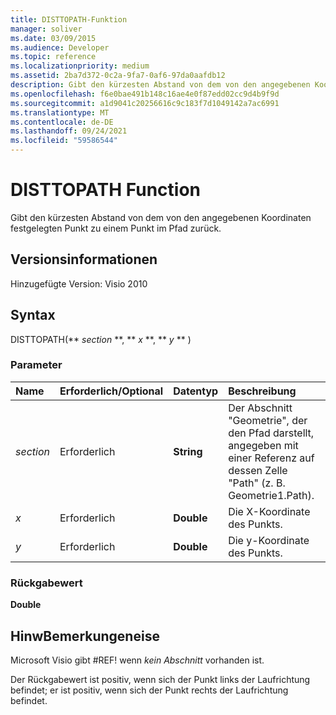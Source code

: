 ```yaml
---
title: DISTTOPATH-Funktion
manager: soliver
ms.date: 03/09/2015
ms.audience: Developer
ms.topic: reference
ms.localizationpriority: medium
ms.assetid: 2ba7d372-0c2a-9fa7-0af6-97da0aafdb12
description: Gibt den kürzesten Abstand von dem von den angegebenen Koordinaten festgelegten Punkt zu einem Punkt im Pfad zurück.
ms.openlocfilehash: f6e0bae491b148c16ae4e0f87edd02cc9d4b9f9d
ms.sourcegitcommit: a1d9041c20256616c9c183f7d1049142a7ac6991
ms.translationtype: MT
ms.contentlocale: de-DE
ms.lasthandoff: 09/24/2021
ms.locfileid: "59586544"
---
```

# <a name="disttopath-function"></a>DISTTOPATH Function

Gibt den kürzesten Abstand von dem von den angegebenen Koordinaten festgelegten Punkt zu einem Punkt im Pfad zurück.
  
## <a name="version-information"></a>Versionsinformationen

Hinzugefügte Version: Visio 2010
 
  
## <a name="syntax"></a>Syntax

DISTTOPATH(** *section* **, ** *x* **, ** *y* ** ) 
  
### <a name="parameters"></a>Parameter

|**Name**|**Erforderlich/Optional**|**Datentyp**|**Beschreibung**|
|:-----|:-----|:-----|:-----|
| _section_ <br/> |Erforderlich  <br/> |**String** <br/> |Der Abschnitt "Geometrie", der den Pfad darstellt, angegeben mit einer Referenz auf dessen Zelle "Path" (z. B. Geometrie1.Path).  <br/> |
| _x_ <br/> |Erforderlich  <br/> |**Double** <br/> |Die X-Koordinate des Punkts.  <br/> |
| _y_ <br/> |Erforderlich  <br/> |**Double** <br/> |Die y-Koordinate des Punkts.  <br/> |
   
### <a name="return-value"></a>Rückgabewert

 **Double**
  
## <a name="remarks"></a>HinwBemerkungeneise

Microsoft Visio gibt #REF! wenn  _kein Abschnitt_ vorhanden ist. 
  
Der Rückgabewert ist positiv, wenn sich der Punkt links der Laufrichtung befindet; er ist positiv, wenn sich der Punkt rechts der Laufrichtung befindet.
  

